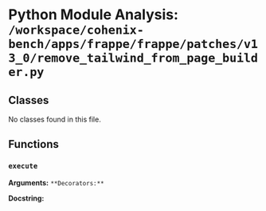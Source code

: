 # Python Module Analysis: `/workspace/cohenix-bench/apps/frappe/frappe/patches/v13_0/remove_tailwind_from_page_builder.py`

## Classes

No classes found in this file.


## Functions

### `execute`
**Arguments:** ``
**Decorators:** ``

**Docstring:**
```

```


